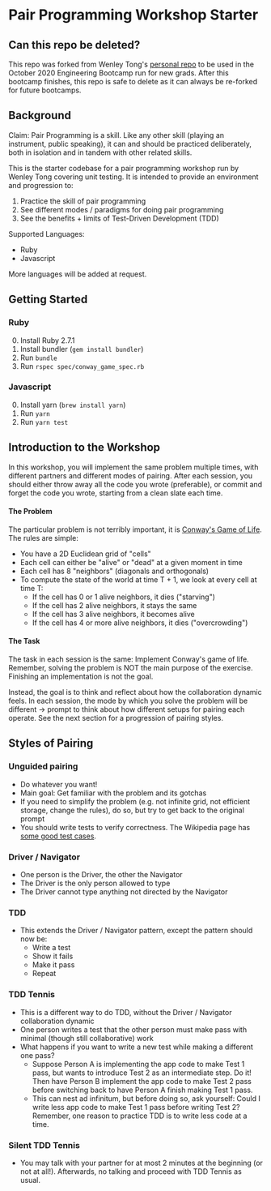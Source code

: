 
# Pair Programming Workshop Starter

## Can this repo be deleted?

This repo was forked from Wenley Tong's [personal repo](https://github.com/wenley/pairing-exercise) to be used in the October 2020 Engineering Bootcamp run for new grads. After this bootcamp finishes, this repo is safe to delete as it can always be re-forked for future bootcamps.

## Background

Claim: Pair Programming is a skill. Like any other skill (playing an instrument, public speaking), it can and should be practiced deliberately, both in isolation and in tandem with other related skills.

This is the starter codebase for a pair programming workshop run by Wenley Tong covering unit testing. It is intended to provide an environment and progression to:
1. Practice the skill of pair programming
2. See different modes / paradigms for doing pair programming
3. See the benefits + limits of Test-Driven Development (TDD)

Supported Languages:
- Ruby
- Javascript

More languages will be added at request.

## Getting Started

### Ruby

0. Install Ruby 2.7.1
1. Install bundler (`gem install bundler`)
2. Run `bundle`
3. Run `rspec spec/conway_game_spec.rb`

### Javascript

0. Install yarn (`brew install yarn`)
1. Run `yarn`
2. Run `yarn test`

## Introduction to the Workshop

In this workshop, you will implement the same problem multiple times, with different partners and different modes of pairing. After each session, you should either throw away all the code you wrote (preferable), or commit and forget the code you wrote, starting from a clean slate each time.

#### The Problem

The particular problem is not terribly important, it is [Conway's Game of Life](https://en.wikipedia.org/wiki/Conway%27s_Game_of_Life). The rules are simple:
- You have a 2D Euclidean grid of "cells"
- Each cell can either be "alive" or "dead" at a given moment in time
- Each cell has 8 "neighbors" (diagonals and orthogonals)
- To compute the state of the world at time T + 1, we look at every cell at time T:
  - If the cell has 0 or 1 alive neighbors, it dies ("starving")
  - If the cell has 2 alive neighbors, it stays the same
  - If the cell has 3 alive neighbors, it becomes alive
  - If the cell has 4 or more alive neighbors, it dies ("overcrowding")

#### The Task

The task in each session is the same: Implement Conway's game of life. Remember, solving the problem is NOT the main purpose of the exercise. Finishing an implementation is not the goal.

Instead, the goal is to think and reflect about how the collaboration dynamic feels. In each session, the mode by which you solve the problem will be different -> prompt to think about how different setups for pairing each operate. See the next section for a progression of pairing styles.

## Styles of Pairing

### Unguided pairing
- Do whatever you want!
- Main goal: Get familiar with the problem and its gotchas
- If you need to simplify the problem (e.g. not infinite grid, not efficient storage, change the rules), do so, but try to get back to the original prompt
- You should write tests to verify correctness. The Wikipedia page has [some good test cases](https://en.wikipedia.org/wiki/Conway%27s_Game_of_Life#Examples_of_patterns).

### Driver / Navigator
- One person is the Driver, the other the Navigator
- The Driver is the only person allowed to type
- The Driver cannot type anything not directed by the Navigator

### TDD
- This extends the Driver / Navigator pattern, except the pattern should now be:
  - Write a test
  - Show it fails
  - Make it pass
  - Repeat

### TDD Tennis
- This is a different way to do TDD, without the Driver / Navigator collaboration dynamic
- One person writes a test that the other person must make pass with minimal (though still collaborative) work
- What happens if you want to write a new test while making a different one pass?
  - Suppose Person A is implementing the app code to make Test 1 pass, but wants to introduce Test 2 as an intermediate step. Do it! Then have Person B implement the app code to make Test 2 pass before switching back to have Person A finish making Test 1 pass.
  - This can nest ad infinitum, but before doing so, ask yourself: Could I write less app code to make Test 1 pass before writing Test 2? Remember, one reason to practice TDD is to write less code at a time.

### Silent TDD Tennis
- You may talk with your partner for at most 2 minutes at the beginning (or not at all!). Afterwards, no talking and proceed with TDD Tennis as usual.

